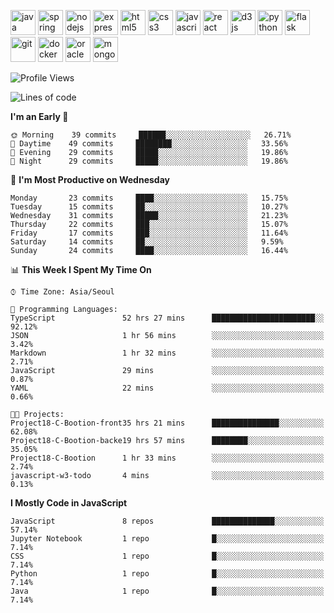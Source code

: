 <p align="left">
    <img src="https://devicons.github.io/devicon/devicon.git/icons/java/java-original-wordmark.svg" alt="java" width="40" height="40"/>
    <img src="https://www.vectorlogo.zone/logos/springio/springio-icon.svg" alt="spring" width="40" height="40"/>
    <img src="https://devicons.github.io/devicon/devicon.git/icons/nodejs/nodejs-original-wordmark.svg" alt="nodejs" width="40" height="40"/>
    <img src="https://devicons.github.io/devicon/devicon.git/icons/express/express-original-wordmark.svg" alt="express" width="40" height="40"/>
    <img src="https://devicons.github.io/devicon/devicon.git/icons/html5/html5-original-wordmark.svg" alt="html5" width="40" height="40"/>
    <img src="https://devicons.github.io/devicon/devicon.git/icons/css3/css3-original-wordmark.svg" alt="css3" width="40" height="40"/>
    <img src="https://devicons.github.io/devicon/devicon.git/icons/javascript/javascript-original.svg" alt="javascript" width="40" height="40"/>
    <img src="https://devicons.github.io/devicon/devicon.git/icons/react/react-original-wordmark.svg" alt="react" width="40" height="40"/>
    <img src="https://devicons.github.io/devicon/devicon.git/icons/d3js/d3js-original.svg" alt="d3js" width="40" height="40"/>
    <img src="https://devicons.github.io/devicon/devicon.git/icons/python/python-original.svg" alt="python" width="40" height="40"/>
    <img src="https://www.vectorlogo.zone/logos/pocoo_flask/pocoo_flask-icon.svg" alt="flask" width="40" height="40"/>
    <img src="https://www.vectorlogo.zone/logos/git-scm/git-scm-icon.svg" alt="git" width="40" height="40"/>
    <img src="https://devicons.github.io/devicon/devicon.git/icons/docker/docker-original-wordmark.svg" alt="docker" width="40" height="40"/>
    <img src="https://devicons.github.io/devicon/devicon.git/icons/oracle/oracle-original.svg" alt="oracle" width="40" height="40"/>
    <img src="https://devicons.github.io/devicon/devicon.git/icons/mongodb/mongodb-original-wordmark.svg" alt="mongodb" width="40" height="40"/>
</p>

<!--START_SECTION:waka-->
![Profile Views](http://img.shields.io/badge/Profile%20Views-0-blue)

![Lines of code](https://img.shields.io/badge/From%20Hello%20World%20I%27ve%20Written-790491%20lines%20of%20code-blue)

**I'm an Early 🐤** 

```text
🌞 Morning    39 commits     ██████░░░░░░░░░░░░░░░░░░░   26.71% 
🌆 Daytime    49 commits     ████████░░░░░░░░░░░░░░░░░   33.56% 
🌃 Evening    29 commits     █████░░░░░░░░░░░░░░░░░░░░   19.86% 
🌙 Night      29 commits     █████░░░░░░░░░░░░░░░░░░░░   19.86%

```
📅 **I'm Most Productive on Wednesday** 

```text
Monday       23 commits     ████░░░░░░░░░░░░░░░░░░░░░   15.75% 
Tuesday      15 commits     ██░░░░░░░░░░░░░░░░░░░░░░░   10.27% 
Wednesday    31 commits     █████░░░░░░░░░░░░░░░░░░░░   21.23% 
Thursday     22 commits     ███░░░░░░░░░░░░░░░░░░░░░░   15.07% 
Friday       17 commits     ███░░░░░░░░░░░░░░░░░░░░░░   11.64% 
Saturday     14 commits     ██░░░░░░░░░░░░░░░░░░░░░░░   9.59% 
Sunday       24 commits     ████░░░░░░░░░░░░░░░░░░░░░   16.44%

```


📊 **This Week I Spent My Time On** 

```text
⌚︎ Time Zone: Asia/Seoul

💬 Programming Languages: 
TypeScript               52 hrs 27 mins      ███████████████████████░░   92.12% 
JSON                     1 hr 56 mins        ░░░░░░░░░░░░░░░░░░░░░░░░░   3.42% 
Markdown                 1 hr 32 mins        ░░░░░░░░░░░░░░░░░░░░░░░░░   2.71% 
JavaScript               29 mins             ░░░░░░░░░░░░░░░░░░░░░░░░░   0.87% 
YAML                     22 mins             ░░░░░░░░░░░░░░░░░░░░░░░░░   0.66%

🐱‍💻 Projects: 
Project18-C-Bootion-front35 hrs 21 mins      ███████████████░░░░░░░░░░   62.08% 
Project18-C-Bootion-backe19 hrs 57 mins      ████████░░░░░░░░░░░░░░░░░   35.05% 
Project18-C-Bootion      1 hr 33 mins        ░░░░░░░░░░░░░░░░░░░░░░░░░   2.74% 
javascript-w3-todo       4 mins              ░░░░░░░░░░░░░░░░░░░░░░░░░   0.13%

```

**I Mostly Code in JavaScript** 

```text
JavaScript               8 repos             ██████████████░░░░░░░░░░░   57.14% 
Jupyter Notebook         1 repo              █░░░░░░░░░░░░░░░░░░░░░░░░   7.14% 
CSS                      1 repo              █░░░░░░░░░░░░░░░░░░░░░░░░   7.14% 
Python                   1 repo              █░░░░░░░░░░░░░░░░░░░░░░░░   7.14% 
Java                     1 repo              █░░░░░░░░░░░░░░░░░░░░░░░░   7.14%

```



<!--END_SECTION:waka-->
